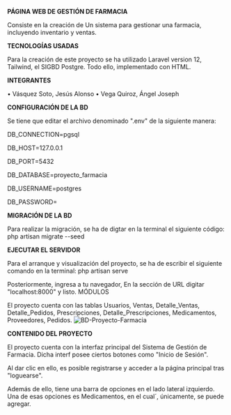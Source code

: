 **PÁGINA WEB DE GESTIÓN DE FARMACIA**

Consiste en la creación de Un sistema para gestionar una farmacia, incluyendo inventario y ventas.

**TECNOLOGÍAS USADAS**

Para la creación de este proyecto se ha utilizado Laravel version 12, Tailwind, el SIGBD Postgre. Todo ello, implementado con HTML.

**INTEGRANTES**

•	Vásquez Soto, Jesús Alonso
•	Vega Quiroz, Ángel Joseph

**CONFIGURACIÓN DE LA BD**

Se tiene que editar el archivo denominado ".env" de la siguiente manera:

DB_CONNECTION=pgsql

DB_HOST=127.0.0.1

DB_PORT=5432

DB_DATABASE=proyecto_farmacia

DB_USERNAME=postgres

DB_PASSWORD=

**MIGRACIÓN DE LA BD**

Para realizar la migración, se ha de digtar en la terminal el siguiente código:
php artisan migrate --seed

**EJECUTAR EL SERVIDOR**

Para el arranque y visualización del proyecto, se ha de escribir el siguiente comando en la terminal:
php artisan serve

Posteriormente, ingresa a tu navegador, En la sección de URL digitar "localhost:8000" y listo.
MÓDULOS

El proyecto cuenta con las tablas Usuarios, Ventas, Detalle_Ventas, Detalle_Pedidos, Prescripciones, Detalle_Prescripciones, Medicamentos, Proveedores, Pedidos.
![BD-Proyecto-Farmacia](https://github.com/user-attachments/assets/426977fd-7242-43df-9b7d-6a3125d23977)

**CONTENIDO DEL PROYECTO**

El proyecto cuenta con la interfaz principal del Sistema de Gestión de Farmacia. Dicha interf posee ciertos botones como "Inicio de Sesión". 

Al dar clic en ello, es posible registrarse y acceder a la página principal tras "loguearse".

Además de ello, tiene una barra de opciones en el lado lateral izquierdo. Una de esas opciones es Medicamentos, en el cual´, únicamente, se puede agregar.









